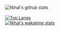 ![Nihal's github stats](https://github-readme-stats.vercel.app/api?username=NihalP01&show_icons=true&theme=tokyonight)
<br><br>
[![Top Langs](https://github-readme-stats.vercel.app/api/top-langs/?username=NihalP01&layout=compact)](https://github.com/anuraghazra/github-readme-stats)
<br>
[![Nihal's wakatime stats](https://github-readme-stats.vercel.app/api/wakatime?username=NihalP01)](https://github.com/anuraghazra/github-readme-stats)
